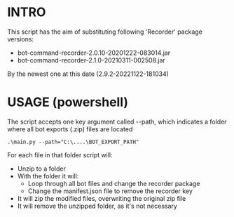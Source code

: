 # INTRO
This script has the aim of substituting following 'Recorder' package versions:

* bot-command-recorder-2.0.10-20201222-083014.jar
* bot-command-recorder-2.1.0-20210311-002508.jar

By the newest one at this date (2.9.2-20221122-181034)

# USAGE (powershell)
The script accepts one key argument called --path, which indicates a folder where all
bot exports (.zip) files are located
```
.\main.py --path="C:\....\BOT_EXPORT_PATH"

```

For each file in that folder script will:
* Unzip to a folder
* With the folder it will:
  * Loop through all bot files and change the recorder package
  * Change the manifest.json file to remove the recorder key
* It will zip the modified files, overwriting the original zip file
* It will remove the unzipped folder, as it's not necessary